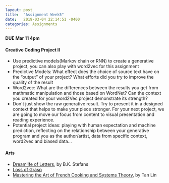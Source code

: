 ```yaml
---
layout: post
title:  "Assignment Week5"
date:   2019-03-04 22:14:51 -0400
categories: Assignments
---
```

**DUE Mar 11 4pm**
#### Creative Coding Project II
* Use predictive models(Markov chain or RNN) to create a generative project, you can also play with word2vec for this assignment
* Predictive Models: What effect does the choice of source text have on the “output” of your project? What efforts did you try to improve the quality of the result
* Word2vec: What are the differences between the results you get from mathmatic manipulation and those based on WordNet? Can the context you created for your word2Vec project demonstrate its strength?
* Don't just show the raw generative result. Try to present it in a designed context that helps to make your piece stronger. For your next project, we are going to move our focus from content to visual presentation and reading experience.
* Potential project ideas: playing with human expectation and machine prediction, reflecting on the relationship between your generative program and you as the author/artist, data from specific context, word2vec and biased data...

#### Arts
*  [Dreamlife of Letters](http://collection.eliterature.org/1/works/stefans__the_dreamlife_of_letters/dreamlife_index.html), by B.K. Stefans
*  [Loss of Grasp](https://bouchard.pers.utc.fr/deprise/home)
*  [Mastering the Art of French Cooking and Systems Theory](http://supercentral.org/cookingsystem/), by Tan Lin
